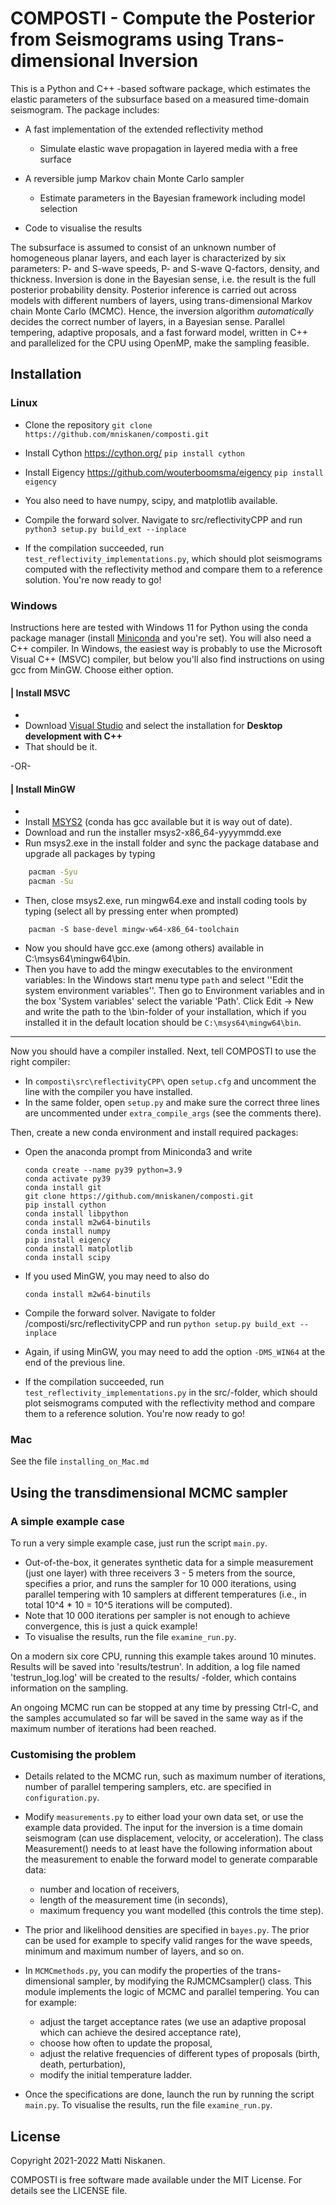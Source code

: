 # COMPOSTI - Compute the Posterior from Seismograms using Trans-dimensional Inversion

This is a Python and C++ -based software package, which estimates the elastic parameters of the subsurface based on a measured time-domain seismogram. The package includes:

- A fast implementation of the extended reflectivity method
	- Simulate elastic wave propagation in layered media with a free surface

- A reversible jump Markov chain Monte Carlo sampler
	- Estimate parameters in the Bayesian framework including model selection

- Code to visualise the results

The subsurface is assumed to consist of an unknown number of homogeneous planar layers, and each layer is characterized by six parameters: P- and S-wave speeds, P- and S-wave Q-factors, density, and thickness. Inversion is done in the Bayesian sense, i.e. the result is the full posterior probability density. Posterior inference is carried out across models with different numbers of layers, using trans-dimensional Markov chain Monte Carlo (MCMC). Hence, the inversion algorithm *automatically* decides the correct number of layers, in a Bayesian sense. Parallel tempering, adaptive proposals, and a fast forward model, written in C++ and parallelized for the CPU using OpenMP, make the sampling feasible.

## Installation

### Linux

- Clone the repository
`git clone https://github.com/mniskanen/composti.git `

- Install Cython https://cython.org/
`pip install cython`

- Install Eigency https://github.com/wouterboomsma/eigency
`pip install eigency`

- You also need to have numpy, scipy, and matplotlib available.

- Compile the forward solver. Navigate to src/reflectivityCPP and run
`python3 setup.py build_ext --inplace`

- If the compilation succeeded, run `test_reflectivity_implementations.py`, which should plot seismograms computed with the reflectivity method and compare them to a reference solution. You're now ready to go!

### Windows

Instructions here are tested with Windows 11 for Python using the conda package manager (install [Miniconda](https://docs.conda.io/projects/miniconda/en/latest/) and you're set). You will also need a C++ compiler. In Windows, the easiest way is probably to use the Microsoft Visual C++ (MSVC) compiler, but below you'll also find instructions on using gcc from MinGW. Choose either option.

#### | Install MSVC
-
- Download [Visual Studio](https://learn.microsoft.com/en-us/cpp/build/vscpp-step-0-installation?view=msvc-170) and select the installation for __Desktop development with C++__
- That should be it.

-OR-

#### | Install MinGW
-
- Install [MSYS2](https://www.msys2.org/) (conda has gcc available but it is way out of date).
- Download and run the installer msys2-x86_64-yyyymmdd.exe
- Run msys2.exe in the install folder and sync the package database and upgrade all packages by typing
```bash
	pacman -Syu
	pacman -Su
```
- Then, close msys2.exe, run mingw64.exe and install coding tools by typing (select all by pressing enter when prompted)
```
	pacman -S base-devel mingw-w64-x86_64-toolchain
```
- Now you should have gcc.exe (among others) available in C:\msys64\mingw64\bin.
- Then you have to add the mingw executables to the environment variables: In the Windows start menu type `path` and select ''Edit the system environment variables''. Then go to Environment variables and in the box 'System variables' select the variable 'Path'. Click Edit -> New and write the path to the \bin-folder of your installation, which if you installed it in the default location should be `C:\msys64\mingw64\bin`.

---
Now you should have a compiler installed. Next, tell COMPOSTI to use the right compiler:
- In `composti\src\reflectivityCPP\` open `setup.cfg` and uncomment the line with the compiler you have installed.
- In the same folder, open `setup.py` and make sure the correct three lines are uncommented under `extra_compile_args` (see the comments there).

Then, create a new conda environment and install required packages:
- Open the anaconda prompt from Miniconda3 and write
	```
	conda create --name py39 python=3.9
	conda activate py39
	conda install git
	git clone https://github.com/mniskanen/composti.git
	pip install cython
	conda install libpython
	conda install m2w64-binutils
	conda install numpy
	pip install eigency
	conda install matplotlib
	conda install scipy
	```
- If you used MinGW, you may need to also do
	```
	conda install m2w64-binutils
	```

- Compile the forward solver. Navigate to folder /composti/src/reflectivityCPP and run
`python setup.py build_ext --inplace`
- Again, if using MinGW, you may need to add the option `-DMS_WIN64` at the end of the previous line.

- If the compilation succeeded, run `test_reflectivity_implementations.py` in the src/-folder, which should plot seismograms computed with the reflectivity method and compare them to a reference solution. You're now ready to go!

### Mac

See the file `installing_on_Mac.md`


## Using the transdimensional MCMC sampler

### A simple example case

To run a very simple example case, just run the script `main.py`.
- Out-of-the-box, it generates synthetic data for a simple measurement (just one layer) with three receivers 3 - 5 meters from the source, specifies a prior, and runs the sampler for 10 000 iterations, using parallel tempering with 10 samplers at different temperatures (i.e., in total 10^4 * 10 = 10^5 iterations will be computed).
- Note that 10 000 iterations per sampler is not enough to achieve convergence, this is just a quick example!
- To visualise the results, run the file `examine_run.py`.

On a modern six core CPU, running this example takes around 10 minutes. Results will be saved into 'results/testrun'. In addition, a log file named 'testrun_log.log' will be created to the results/ -folder, which contains information on the sampling.

An ongoing MCMC run can be stopped at any time by pressing Ctrl-C, and the samples accumulated so far will be saved in the same way as if the maximum number of iterations had been reached.

### Customising the problem

- Details related to the MCMC run, such as maximum number of iterations, number of parallel tempering samplers, etc. are specified in `configuration.py`.

- Modify `measurements.py` to either load your own data set, or use the example data provided. The input for the inversion is a time domain seismogram (can use displacement, velocity, or acceleration). The class Measurement() needs to at least have the following information about the measurement to enable the forward model to generate comparable data:
	- number and location of receivers,
	- length of the measurement time (in seconds),
	- maximum frequency you want modelled (this controls the time step).

- The prior and likelihood densities are specified in `bayes.py`. The prior can be used for example to specify valid ranges for the wave speeds, minimum and maximum number of layers, and so on.

- In `MCMCmethods.py`, you can modify the properties of the trans-dimensional sampler, by modifying the RJMCMCsampler() class. This module implements the logic of MCMC and parallel tempering. You can for example:
	- adjust the target acceptance rates (we use an adaptive proposal which can achieve the desired acceptance rate),
	- choose how often to update the proposal,
	- adjust the relative frequencies of different types of proposals (birth, death, perturbation),
	- modify the initial temperature ladder.

- Once the specifications are done, launch the run by running the script `main.py`. To visualise the results, run the file `examine_run.py`.

## License

Copyright 2021-2022 Matti Niskanen.

COMPOSTI is free software made available under the MIT License. For details see the LICENSE file.

